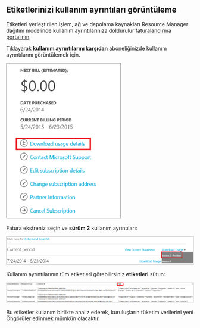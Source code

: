 


## <a name="viewing-your-tags-in-the-usage-details"></a>Etiketlerinizi kullanım ayrıntıları görüntüleme
Etiketleri yerleştirilen işlem, ağ ve depolama kaynakları Resource Manager dağıtım modelinde kullanım ayrıntılarınıza doldurulur [faturalandırma portalının](https://account.windowsazure.com/).

Tıklayarak **kullanım ayrıntılarını karşıdan** aboneliğinizde kullanım ayrıntılarını görüntülemek için.

![Azure portalında kullanım ayrıntıları](./media/virtual-machines-common-tag-usage/azure-portal-tags-usage-details.png)

Fatura ekstreniz seçin ve **sürüm 2** kullanım ayrıntıları:

![Azure portalında sürüm 2 Önizleme kullanım ayrıntıları](./media/virtual-machines-common-tag-usage/azure-portal-version2-usage-details.png)

Kullanım ayrıntılarının tüm etiketleri görebilirsiniz **etiketleri** sütun:

![Azure portalında sütun etiketleri](./media/virtual-machines-common-tag-usage/azure-portal-tags-column.png)

Bu etiketler kullanım birlikte analiz ederek, kuruluşların tüketim verilerini yeni Öngörüler edinmek mümkün olacaktır.

